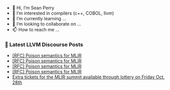 - 👋 Hi, I’m Sean Perry
- 👀 I’m interested in compilers (c++, COBOL, llvm)
- 🌱 I’m currently learning ...
- 💞️ I’m looking to collaborate on ...
- 📫 How to reach me ...

<!---
s66perry/s66perry is a ✨ special ✨ repository because its `README.md` (this file) appears on your GitHub profile.
You can click the Preview link to take a look at your changes.
--->
### 📕 Latest LLVM Discourse Posts

<!-- DISCOURSE-LLVM:START -->
- [[RFC] Poison semantics for MLIR](https://discourse.llvm.org/t/rfc-poison-semantics-for-mlir/66245#post_6)
- [[RFC] Poison semantics for MLIR](https://discourse.llvm.org/t/rfc-poison-semantics-for-mlir/66245#post_5)
- [[RFC] Poison semantics for MLIR](https://discourse.llvm.org/t/rfc-poison-semantics-for-mlir/66245#post_4)
- [[RFC] Poison semantics for MLIR](https://discourse.llvm.org/t/rfc-poison-semantics-for-mlir/66245#post_3)
- [Extra tickets for the MLIR summit available through lottery on Friday Oct. 28th](https://discourse.llvm.org/t/extra-tickets-for-the-mlir-summit-available-through-lottery-on-friday-oct-28th/66242#post_3)
<!-- DISCOURSE-LLVM:END -->
